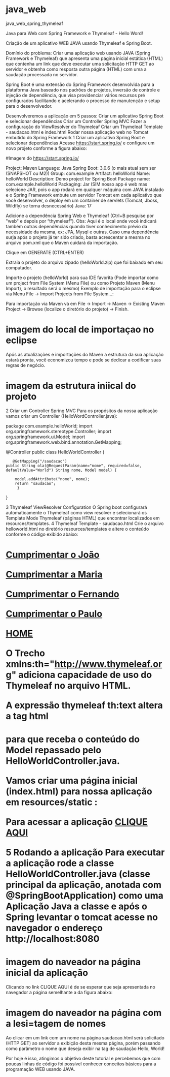 # java_web
java_web_spring_thymeleaf

Java para Web com Spring Framework e Thymeleaf - Hello Word!

Criação de um aplicativo WEB JAVA usando Thymeleaf e Spring Boot.

Domínio do problema:
Criar uma aplicação web usando JAVA (Spring Framework e Thymeleaf) que apresenta uma página inicial estática (HTML) que contenha um link que deve executar uma solicitação HTTP GET ao servidor e obtenha como resposta outra página (HTML) com uma a saudação processada no servidor.

Spring Boot é uma extensão do Spring Framework desenvolvida para a plataforma Java baseado nos padrões de projetos, inversão de controle e injeção de dependência, que visa providenciar vários recursos pré configurados facilitando e acelerando o processo de manutenção e setup para o desenvolvedor.

Desenvolveremos a aplicação em 5 passos:
Criar um aplicativo Spring Boot e selecionar dependências
Criar um Controller Spring MVC 
Fazer a configuração do ViewResolver do Thymeleaf
Criar um Thymeleaf Template - saudacao.html e index.html 
Rodar nossa aplicação web no Tomcat embutido do Spring Framework
1 Criar um aplicativo Spring Boot e selecionar dependências
Acesse https://start.spring.io/ e configure um novo projeto conforme a figura abaixo:

#Imagem do https://start.spring.io/

Project: Maven
Language: Java
Spring Boot: 3.0.6 (o mais atual sem ser (SNAPSHOT ou M2))
Group: com.example
Artifact: helloWorld
Name: helloWorld
Description: Demo project for Spring Boot
Package name: com.example.helloWorld
Packaging: Jar (SIM nosso app é web mas selecione JAR, pois o app rodará em qualquer máquina com JAVA instalado e o Spring Framework embute um servidor Tomcat em cada aplicativo que você desenvolver, o deploy em um container de servlets (Tomcat, Jboss, Wildfly) se torna desnecessário)
Java: 17

Adicione a dependência Spring Web e Thymeleaf (Ctrl+B pesquise por "web" e depois por “thymeleaf”).
Obs: Aqui é o local onde você indicará também outras dependências quando tiver conhecimento prévio da necessidade da mesma, ex: JPA, Mysql e outras. Caso uma dependência surja após o projeto já ter sido criado, basta acrescentar a mesma no arquivo pom.xml que o Maven cuidará da importação.

Clique em GENERATE (CTRL+ENTER)

Extraia o projeto do arquivo zipado (helloWorld.zip) que foi baixado em seu computador.

Importe o projeto (helloWorld) para sua IDE favorita (Pode importar como um project from File System (Menu File) ou como Projeto Maven (Menu Import), o resultado será o mesmo)
Exemplo de importação para o eclipse via Menu File -> Import Projects from File System…:


Para importação via Maven vá em File -> Import -> Maven -> Existing Maven Project -> Browse (localize o diretório do projeto) -> Finish.

# imagem do local de importaçao no eclipse

Após as atualizações e importações do Maven a estrutura da sua aplicação estará pronta, você economizou tempo e pode se dedicar a codificar suas regras de negócio. 

# imagem da estrutura iniical do projeto

2 Criar um Controller Spring MVC 
Para os propósitos da nossa aplicação vamos criar um Controller (HelloWordController.java):

package com.example.helloWorld;
import org.springframework.stereotype.Controller;
import org.springframework.ui.Model;
import org.springframework.web.bind.annotation.GetMapping;

@Controller
public class HelloWorldController {
	
       @GetMapping("/saudacao")
	public String ola(@RequestParam(name="nome", required=false, defaultValue="World") String nome, Model model) {

		model.addAttribute("nome", nome);		
		return "saudacao";
         }
}


3 Thymeleaf ViewResolver Configuration
O Spring boot configurará automaticamente o Thymeleaf como view resolver e selecionará os Template Mode Thymeleaf (páginas HTML) que encontrar localizados em resources/templates. 
4 Thymeleaf Template - saudacao.html
Crie o arquivo helloworld.html no diretório resources/templates e altere o conteúdo conforme o código exibido abaixo:

<!DOCTYPE html>
<html xmlns:th="http://www.thymeleaf.org">
<head>
<meta charset="UTF-8">
<title>Aplicação de Saudação</title>
</head>
<body>
	<p><h1 th:text="'Hello, ' + ${nome} + '!'"/></p>
	<p><a href="/saudacao?nome=João">Cumprimentar o João</a></p>
	<p><a href="/saudacao?nome=Maria">Cumprimentar a Maria</a></p>
	<p><a href="/saudacao?nome=Fernando">Cumprimentar o Fernando</a></p>
	<p><a href="/saudacao?nome=Paulo">Cumprimentar o Paulo</a></p>
	<p><a href="/">HOME</a></p>
</body>
</html>


O Trecho xmlns:th="http://www.thymeleaf.org" adiciona capacidade de uso do Thymeleaf no arquivo HTML.
 
A expressão thymeleaf th:text altera a tag html <h1> para que receba o conteúdo do Model repassado pelo HelloWorldController.java. 

Vamos criar uma página inicial (index.html) para nossa aplicação em resources/static :

<!DOCTYPE html>
<html>
<head>
<meta charset="UTF-8">
<title>Aplicação de Saudação</title>
</head>
<body>
	<p>Para acessar a aplicação <a href="/saudacao">CLIQUE AQUI</a></p>
</body>
</html>

5 Rodando a aplicação
Para executar a aplicação rode a classe HelloWorldController.java (classe principal da aplicação, anotada com @SpringBootApplication) como uma Aplicação Java a classe e após o Spring levantar o tomcat acesse no navegador o endereço http://localhost:8080

# imagem do naveador na página inicial da aplicação

Clicando no link CLIQUE AQUI é de se esperar que seja apresentada no navegador a página semelhante a da figura abaixo:

# imagem do naveador na página com a lesi=tagem de nomes

Ao clicar em um link com um nome na página saudacao.html será solicitado (HTTP GET) ao servidor a exibição desta mesma página, porém passando como parâmetro o nome que deseja exibir na tag de saudação Hello, World!

Por hoje é isso, atingimos o objetivo deste tutorial e percebemos que com poucas linhas de código foi possível conhecer conceitos básicos para a programação WEB usando JAVA.

